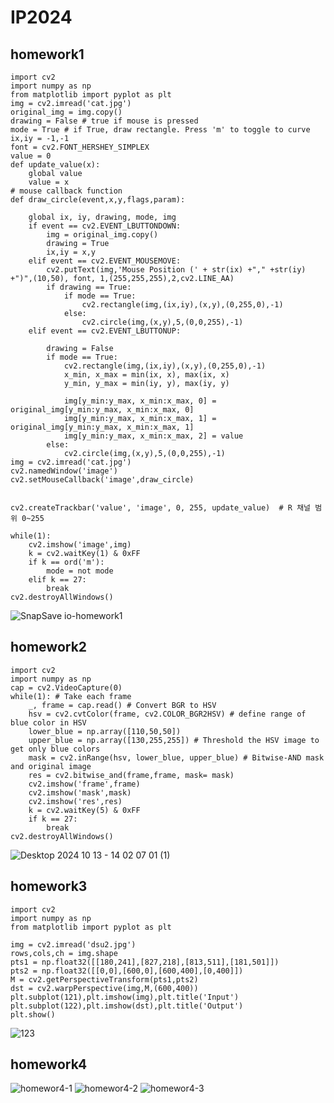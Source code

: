 # IP2024

## homework1 

```
import cv2
import numpy as np
from matplotlib import pyplot as plt
img = cv2.imread('cat.jpg')
original_img = img.copy()  
drawing = False # true if mouse is pressed
mode = True # if True, draw rectangle. Press 'm' to toggle to curve
ix,iy = -1,-1
font = cv2.FONT_HERSHEY_SIMPLEX
value = 0
def update_value(x):
    global value
    value = x
# mouse callback function
def draw_circle(event,x,y,flags,param):

    global ix, iy, drawing, mode, img
    if event == cv2.EVENT_LBUTTONDOWN:
        img = original_img.copy()
        drawing = True
        ix,iy = x,y
    elif event == cv2.EVENT_MOUSEMOVE:
        cv2.putText(img,'Mouse Position (' + str(ix) +"," +str(iy) +")",(10,50), font, 1,(255,255,255),2,cv2.LINE_AA)
        if drawing == True:
            if mode == True:
                cv2.rectangle(img,(ix,iy),(x,y),(0,255,0),-1)
            else:
                cv2.circle(img,(x,y),5,(0,0,255),-1)
    elif event == cv2.EVENT_LBUTTONUP:
 
        drawing = False
        if mode == True:
            cv2.rectangle(img,(ix,iy),(x,y),(0,255,0),-1)
            x_min, x_max = min(ix, x), max(ix, x)
            y_min, y_max = min(iy, y), max(iy, y)
        
            img[y_min:y_max, x_min:x_max, 0] = original_img[y_min:y_max, x_min:x_max, 0]  
            img[y_min:y_max, x_min:x_max, 1] = original_img[y_min:y_max, x_min:x_max, 1]  
            img[y_min:y_max, x_min:x_max, 2] = value  
        else:
            cv2.circle(img,(x,y),5,(0,0,255),-1)
img = cv2.imread('cat.jpg')
cv2.namedWindow('image')
cv2.setMouseCallback('image',draw_circle)


cv2.createTrackbar('value', 'image', 0, 255, update_value)  # R 채널 범위 0~255

while(1):
    cv2.imshow('image',img)
    k = cv2.waitKey(1) & 0xFF
    if k == ord('m'):
        mode = not mode
    elif k == 27:
        break
cv2.destroyAllWindows()

```
![SnapSave io-homework1](https://github.com/user-attachments/assets/41f2e220-9011-41a5-82df-85f838fc1e24)


## homework2

```
import cv2 
import numpy as np 
cap = cv2.VideoCapture(0) 
while(1): # Take each frame 
    _, frame = cap.read() # Convert BGR to HSV
    hsv = cv2.cvtColor(frame, cv2.COLOR_BGR2HSV) # define range of blue color in HSV 
    lower_blue = np.array([110,50,50]) 
    upper_blue = np.array([130,255,255]) # Threshold the HSV image to get only blue colors 
    mask = cv2.inRange(hsv, lower_blue, upper_blue) # Bitwise-AND mask and original image 
    res = cv2.bitwise_and(frame,frame, mask= mask) 
    cv2.imshow('frame',frame) 
    cv2.imshow('mask',mask) 
    cv2.imshow('res',res) 
    k = cv2.waitKey(5) & 0xFF 
    if k == 27: 
        break 
cv2.destroyAllWindows()
```
![Desktop 2024 10 13 - 14 02 07 01 (1)](https://github.com/user-attachments/assets/bc984da5-69ea-444e-9c99-97e5267f8ad7)


## homework3

```
import cv2
import numpy as np
from matplotlib import pyplot as plt

img = cv2.imread('dsu2.jpg')
rows,cols,ch = img.shape
pts1 = np.float32([[180,241],[827,218],[813,511],[181,501]])
pts2 = np.float32([[0,0],[600,0],[600,400],[0,400]])
M = cv2.getPerspectiveTransform(pts1,pts2)
dst = cv2.warpPerspective(img,M,(600,400))
plt.subplot(121),plt.imshow(img),plt.title('Input')
plt.subplot(122),plt.imshow(dst),plt.title('Output')
plt.show()
```
![123](https://github.com/user-attachments/assets/f3d04d5c-f993-4c84-b9eb-6dfeb34f382e)


## homework4

![homewor4-1](https://github.com/user-attachments/assets/af53849b-39f0-48b5-a507-903468dc31e4)
![homewor4-2](https://github.com/user-attachments/assets/7bee93c6-295e-43cb-b216-5ad951c05df5)
![homewor4-3](https://github.com/user-attachments/assets/91f86f49-1c98-4c1b-8cb4-66d79d9c92e4)


